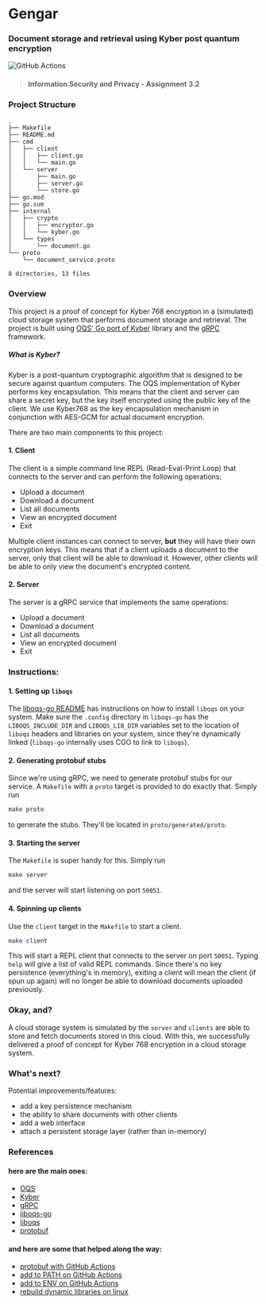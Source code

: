 # Gengar
### Document storage and retrieval using Kyber post quantum encryption

![GitHub Actions](https://github.com/ahhcash/gengar/actions/workflows/build.yml/badge.svg)

> #### Information Security and Privacy - Assignment 3.2

### Project Structure
```
.
├── Makefile
├── README.md
├── cmd
│   ├── client
│   │   ├── client.go
│   │   └── main.go
│   └── server
│       ├── main.go
│       ├── server.go
│       └── store.go
├── go.mod
├── go.sum
├── internal
│   ├── crypto
│   │   ├── encryptor.go
│   │   └── kyber.go
│   └── types
│       └── document.go
└── proto
    └── document_service.proto

8 directories, 13 files
```
### Overview
This project is a proof of concept for Kyber 768 encryption in a (simulated) cloud storage system that performs document storage and retrieval. The project is built using [OQS' Go port of Kyber](https://github.com/open-quantum-safe/liboqs-go) library and the [gRPC](https://grpc.io/) framework.

##### What is Kyber?

Kyber is a post-quantum cryptographic algorithm that is designed to be secure against quantum computers. The OQS implementation of Kyber performs key encapsulation. This means that the client and server can share a secret key, but the key itself encrypted using the public key of the client. We use Kyber768 as the key encapsulation mechanism in conjunction with AES-GCM for actual document encryption.

There are two main components to this project:
#### 1. Client
The client is a simple command line REPL (Read-Eval-Print Loop) that connects to the server and can perform the following operations:
- Upload a document
- Download a document
- List all documents
- View an encrypted document
- Exit

Multiple client instances can connect to server, **but** they will have their own encryption keys. This means that if a client uploads a document to the server, only that client will be able to download it. However, other clients will be able to only view the document's encrypted content.

#### 2. Server
The server is a gRPC service that implements the same operations:
- Upload a document
- Download a document
- List all documents
- View an encrypted document
- Exit

### Instructions:

#### 1. Setting up `liboqs`
 The [liboqs-go README](https://github.com/open-quantum-safe/liboqs-go#installation) has instructions on how to install `liboqs` on your system. Make sure the `.config` directory in `liboqs-go` has the `LIBOQS_INCLUDE_DIR` and `LIBOQS_LIB_DIR` variables set to the location of `liboqs` headers and libraries on your system, since they're dynamically linked (`liboqs-go` internally uses CGO to link to `liboqs`).

#### 2. Generating protobuf stubs
Since we're using gRPC, we need to generate protobuf stubs for our service. A `Makefile` with a `proto` target is provided to do exactly that.
Simply run 
```bash
make proto
```
to generate the stubs. They'll be located in `proto/generated/proto`.

#### 3. Starting the server
The `Makefile` is super handy for this. Simply run
```bash
make server 
```
and the server will start listening on port `50051`.

#### 4. Spinning up clients
Use the `client` target in the `Makefile` to start a client.
```bash
make client
```
This will start a REPL client that connects to the server on port `50051`. Typing `help` will give a list of valid REPL commands.
Since there's no key persistence (everything's in memory), exiting a client will mean the client (if spun up again) will no longer be able to download documents uploaded previously.

### Okay, and? 
A cloud storage system is simulated by the `server` and `clients` are able to store and fetch documents stored in this cloud. With this, we successfully delivered a proof of concept for Kyber 768 encryption in a cloud storage system.

### What's next?
Potential improvements/features:
- add a key persistence mechanism
- the ability to share documents with other clients
- add a web interface
- attach a persistent storage layer (rather than in-memory)

### References
#### here are the main ones:
- [OQS](https://openquantumsafe.org/)
- [Kyber](https://pq-crystals.org/kyber/)
- [gRPC](https://grpc.io/)
- [liboqs-go](https://github.com/open-quantum-safe/liboqs-go)
- [liboqs](https://github.com/open-quantum-safe/liboqs)
- [protobuf](https://developers.google.com/protocol-buffers)

#### and here are some that helped along the way:
- [protobuf with GitHub Actions](https://www.andreamedda.com/posts/go-buf-github-actions/)
- [add to PATH on GitHub Actions](https://stackoverflow.com/questions/60169752/how-to-update-the-path-in-a-github-action-workflow-file-for-a-windows-latest-hos)
- [add to ENV on GitHub Actions](https://stackoverflow.com/questions/57968497/how-do-i-set-an-env-var-with-a-bash-expression-in-github-actions)
- [rebuild dynamic libraries on linux](https://unix.stackexchange.com/questions/694156/how-do-you-reload-so-files-dynamic-libraries-in-linux)